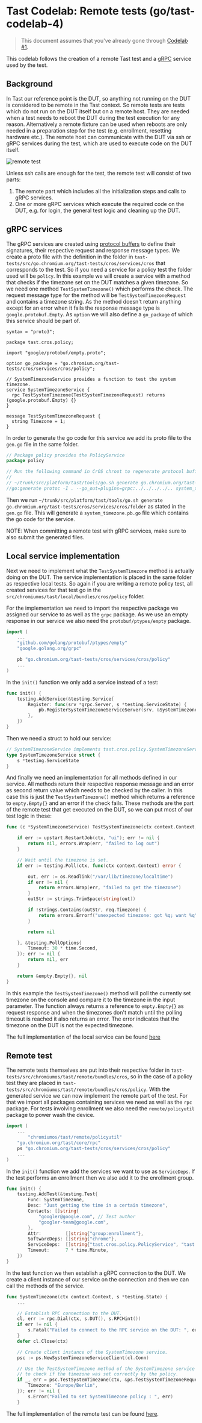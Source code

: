 # Tast Codelab: Remote tests (go/tast-codelab-4)

> This document assumes that you've already gone through [Codelab #1].

This codelab follows the creation of a remote Tast test and a [gRPC](https://grpc.io) service
used by the test.

[Codelab #1]: codelab_1.md


## Background

In Tast our reference point is the DUT, so anything not running on the DUT is
considered to be remote in the Tast context. So remote tests are tests which do
not run on the DUT itself but on a remote host. They are needed when a test
needs to reboot the DUT during the test execution for any reason. Alternatively
a remote fixture can be used when reboots are only needed in a preparation step
for the test (e.g. enrollment, resetting hardware etc.). The remote host can
communicate with the DUT via ssh or gRPC services during the test, which are
used to execute code on the DUT itself.

![remote test](remote_test.png)

Unless ssh calls are enough for the test, the remote test will consist of two
parts:

  1. The remote part which includes all the initialization steps and calls to
    gRPC services.
  2. One or more gRPC services which execute the required code on
    the DUT, e.g. for login, the general test logic and cleaning up the DUT.


## gRPC services

The gRPC services are created using [protocol buffers](https://developers.google.com/protocol-buffers)
to define their signatures, their respective request and response message types.
We create a proto file with the definition in the folder in
`tast-tests/src/go.chromium.org/tast-tests/cros/services/cros` that corresponds to the test.
So if you need a service for a policy test the folder used will be `policy`.
In this example we will create a service with a method that checks if the
timezone set on the DUT matches a given timezone. So we need one method
`TestSystemTimezone()` which performs the check. The request message type for
the method will be `TestSystemTimezoneRequest` and contains a timezone string.
As the method doesn't return anything except for an error when it fails the
response message type is `google.protobuf.Empty`.
As `option` we will also define a `go_package` of which this service should be
part of.

```
syntax = "proto3";

package tast.cros.policy;

import "google/protobuf/empty.proto";

option go_package = "go.chromium.org/tast-tests/cros/services/cros/policy";

// SystemTimezoneService provides a function to test the system timezone.
service SystemTimezoneService {
  rpc TestSystemTimezone(TestSystemTimezoneRequest) returns (google.protobuf.Empty) {}
}

message TestSystemTimezoneRequest {
  string Timezone = 1;
}
```

In order to generate the go code for this service we add its proto file to the
`gen.go` file in the same folder.

```go
// Package policy provides the PolicyService
package policy

// Run the following command in CrOS chroot to regenerate protocol buffer bindings:
//
// ~/trunk/src/platform/tast/tools/go.sh generate go.chromium.org/tast-tests/cros/services/cros/policy
//go:generate protoc -I . --go_out=plugins=grpc:../../../../.. system_timezone.proto
```

Then we run
`~/trunk/src/platform/tast/tools/go.sh generate go.chromium.org/tast-tests/cros/services/cros/folder`
as stated in the `gen.go` file. This will generate a `system_timezone.pb.go` file
which contains the go code for the service.

NOTE: When committing a remote test with gRPC services, make sure to also submit the
generated files.

## Local service implementation

Next we need to implement what the `TestSystemTimezone` method is actually
doing on the DUT. The service implementation is placed in the same folder as
respective local tests. So again if you are writing a remote policy test, all
created services for that test go in the
`src/chromiumos/tast/local/bundles/cros/policy` folder.

For the implementation we need to import the respective package we assigned
our service to as well as the `grpc` package. As we use an empty response
in our service we also need the `protobuf/ptypes/empty` package.

```go
import (
	...
	"github.com/golang/protobuf/ptypes/empty"
	"google.golang.org/grpc"

	pb "go.chromium.org/tast-tests/cros/services/cros/policy"
	...
)
```

In the `init()` function we only add a service instead of a test:

```go
func init() {
	testing.AddService(&testing.Service{
		Register: func(srv *grpc.Server, s *testing.ServiceState) {
			pb.RegisterSystemTimezoneServiceServer(srv, &SystemTimezoneService{s: s})
		},
	})
}
```

Then we need a struct to hold our service:

```go
// SystemTimezoneService implements tast.cros.policy.SystemTimezoneService.
type SystemTimezoneService struct {
	s *testing.ServiceState
}
```

And finally we need an implementation for all methods defined in our service.
All methods return their respective response message and an error as second
return value which needs to be checked by the caller.
In this case this is just the `TestSystemTimezone()` method which returns
a reference to `empty.Empty{}` and an error if the check fails.
These methods are the part of the remote test that get executed on the DUT,
so we can put most of our test logic in these:

```go
func (c *SystemTimezoneService) TestSystemTimezone(ctx context.Context, req *pb.TestSystemTimezoneRequest) (*empty.Empty, error) {

	if err := upstart.RestartJob(ctx, "ui"); err != nil {
		return nil, errors.Wrap(err, "failed to log out")
	}

	// Wait until the timezone is set.
	if err := testing.Poll(ctx, func(ctx context.Context) error {

		out, err := os.Readlink("/var/lib/timezone/localtime")
		if err != nil {
			return errors.Wrap(err, "failed to get the timezone")
		}
		outStr := strings.TrimSpace(string(out))

		if !strings.Contains(outStr, req.Timezone) {
			return errors.Errorf("unexpected timezone: got %q; want %q", outStr, req.Timezone)
		}

		return nil

	}, &testing.PollOptions{
		Timeout: 30 * time.Second,
	}); err != nil {
		return nil, err
	}

	return &empty.Empty{}, nil
}
```

In this example the `TestSystemTimezone()` method will poll the currently set
timezone on the console and compare it to the timezone in the input parameter.
The function always returns a reference to `empty.Empty{}` as request response
and when the timezones don't match until the polling timeout is reached it
also returns an error. The error indicates that the timezone on the DUT is not
the expected timezone.

The full implementation of the local service can be found
[here](https://osscs.corp.google.com/chromiumos/chromiumos/codesearch/+/03b1d8d64180a8e6f5c073c683cd3ba070adf1f8:src/platform/tast-tests/src/chromiumos/tast/local/bundles/cros/policy/system_timezone_service.go)

## Remote test

The remote tests themselves are put into their respective folder in
`tast-tests/src/chromiumos/tast/remote/bundles/cros`, so in the case of a policy test they are placed in
`tast-tests/src/chromiumos/tast/remote/bundles/cros/policy`.
With the generated service we can now implement the remote part of the test.
For that we import all packages containing services we need as well as the
`rpc` package. For tests involving enrollment we also need the
`remote/policyutil` package to power wash the device.

```go
import (
	...
        "chromiumos/tast/remote/policyutil"
	"go.chromium.org/tast/core/rpc"
	ps "go.chromium.org/tast-tests/cros/services/cros/policy"
	...
)
```

In the `init()` function we add the services we want to use as `ServiceDeps`.
If the test performs an enrollment then we also add it to the enrollment group.

```go
func init() {
	testing.AddTest(&testing.Test{
		Func: SystemTimezone,
		Desc: "Just getting the time in a certain timezone",
		Contacts: []string{
			"googler@google.com", // Test author
			"googler-team@google.com",
		},
		Attr:         []string{"group:enrollment"},
		SoftwareDeps: []string{"chrome"},
		ServiceDeps:  []string{"tast.cros.policy.PolicyService", "tast.cros.policy.SystemTimezoneService"},
		Timeout:      7 * time.Minute,
	})
}
```

In the test function we then establish a gRPC connection to the DUT. We
create a client instance of our service on the connection and then we can call
the methods of the service.

```go
func SystemTimezone(ctx context.Context, s *testing.State) {
	...

	// Establish RPC connection to the DUT.
	cl, err := rpc.Dial(ctx, s.DUT(), s.RPCHint())
	if err != nil {
		s.Fatal("Failed to connect to the RPC service on the DUT: ", err)
	}
	defer cl.Close(ctx)

	// Create client instance of the SystemTimezone service.
	psc := ps.NewSystemTimezoneServiceClient(cl.Conn)

	// Use the TestSystemTimezone method of the SystemTimezone service
	// to check if the timezone was set correctly by the policy.
	if _, err = psc.TestSystemTimezone(ctx, &ps.TestSystemTimezoneRequest{
		Timezone: "Europe/Berlin",
	}); err != nil {
		s.Error("Failed to set SystemTimezone policy : ", err)
	}
```

The full implementation of the remote test can be found
[here](https://osscs.corp.google.com/chromiumos/chromiumos/codesearch/+/03b1d8d64180a8e6f5c073c683cd3ba070adf1f8:src/platform/tast-tests/src/chromiumos/tast/remote/bundles/cros/policy/system_timezone.go).
